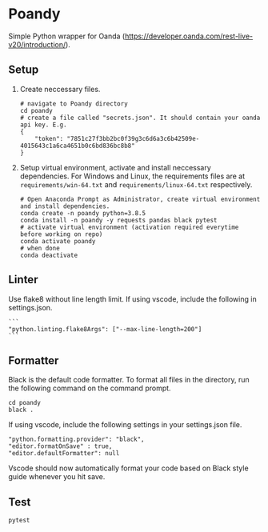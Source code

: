 # Poandy

Simple Python wrapper for Oanda (https://developer.oanda.com/rest-live-v20/introduction/).

## Setup

1. Create neccessary files.

   ```
   # navigate to Poandy directory
   cd poandy
   # create a file called "secrets.json". It should contain your oanda api key. E.g.
   {
       "token": "7851c27f3bb2bc0f39g3c6d6a3c6b42509e-4015643c1a6ca4651b0c6bd836bc8b8"
   }
   ```

2. Setup virtual environment, activate and install neccessary dependencies. For Windows and Linux, the requirements files are at `requirements/win-64.txt` and `requirements/linux-64.txt` respectively.

   ```
   # Open Anaconda Prompt as Administrator, create virtual environment and install dependencies.
   conda create -n poandy python=3.8.5
   conda install -n poandy -y requests pandas black pytest
   # activate virtual environment (activation required everytime before working on repo)
   conda activate poandy
   # when done
   conda deactivate
   ```

## Linter

Use flake8 without line length limit. If using vscode, include the following in settings.json.

    ```
    "python.linting.flake8Args": ["--max-line-length=200"]
    ```

## Formatter

Black is the default code formatter. To format all files in the directory, run the following command on the command prompt.

```
cd poandy
black .
```

If using vscode, include the following settings in your settings.json file.

```
"python.formatting.provider": "black",
"editor.formatOnSave" : true,
"editor.defaultFormatter": null
```

Vscode should now automatically format your code based on Black style guide whenever you hit save.

## Test

    pytest
